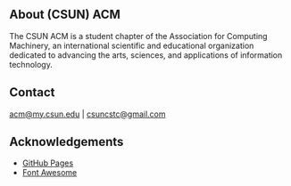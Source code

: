 <!-- ABOUT CSUN ACM -->
## About (CSUN) ACM

The CSUN ACM is a student chapter of the Association for Computing Machinery, 
an international scientific and educational organization dedicated to advancing the arts, 
sciences, and applications of information technology.

<!-- CONTACT -->
## Contact

acm@my.csun.edu | csuncstc@gmail.com

<!-- ACKNOWLEDGEMENTS -->
## Acknowledgements
* [GitHub Pages](https://pages.github.com)
* [Font Awesome](https://fontawesome.com)
